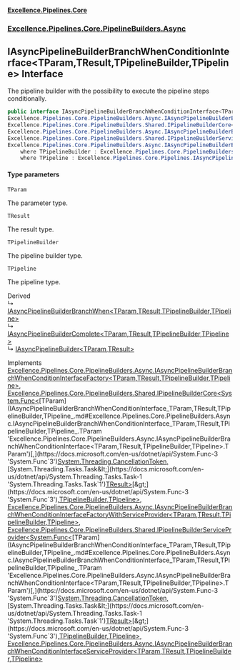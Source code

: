 #### [Excellence.Pipelines.Core](Excellence.Pipelines.md 'Excellence.Pipelines')
### [Excellence.Pipelines.Core.PipelineBuilders.Async](Excellence.Pipelines.md#Excellence.Pipelines.Core.PipelineBuilders.Async 'Excellence.Pipelines.Core.PipelineBuilders.Async')

## IAsyncPipelineBuilderBranchWhenConditionInterface<TParam,TResult,TPipelineBuilder,TPipeline> Interface

The pipeline builder with the possibility to execute the pipeline steps conditionally.

```csharp
public interface IAsyncPipelineBuilderBranchWhenConditionInterface<TParam,TResult,TPipelineBuilder,out TPipeline> :
Excellence.Pipelines.Core.PipelineBuilders.Async.IAsyncPipelineBuilderBranchWhenConditionInterfaceFactory<TParam, TResult, TPipelineBuilder, TPipeline>,
Excellence.Pipelines.Core.PipelineBuilders.Shared.IPipelineBuilderCore<System.Func<TParam, System.Threading.CancellationToken, System.Threading.Tasks.Task<TResult>>, TPipelineBuilder, TPipeline>,
Excellence.Pipelines.Core.PipelineBuilders.Async.IAsyncPipelineBuilderBranchWhenConditionInterfaceFactoryWithServiceProvider<TParam, TResult, TPipelineBuilder, TPipeline>,
Excellence.Pipelines.Core.PipelineBuilders.Shared.IPipelineBuilderServiceProvider<System.Func<TParam, System.Threading.CancellationToken, System.Threading.Tasks.Task<TResult>>, TPipelineBuilder, TPipeline>,
Excellence.Pipelines.Core.PipelineBuilders.Async.IAsyncPipelineBuilderBranchWhenConditionInterfaceServiceProvider<TParam, TResult, TPipelineBuilder, TPipeline>
    where TPipelineBuilder : Excellence.Pipelines.Core.PipelineBuilders.Async.IAsyncPipelineBuilderBranchWhenConditionInterface<TParam, TResult, TPipelineBuilder, TPipeline>
    where TPipeline : Excellence.Pipelines.Core.Pipelines.IAsyncPipeline<TParam, TResult>
```
#### Type parameters

<a name='Excellence.Pipelines.Core.PipelineBuilders.Async.IAsyncPipelineBuilderBranchWhenConditionInterface_TParam,TResult,TPipelineBuilder,TPipeline_.TParam'></a>

`TParam`

The parameter type.

<a name='Excellence.Pipelines.Core.PipelineBuilders.Async.IAsyncPipelineBuilderBranchWhenConditionInterface_TParam,TResult,TPipelineBuilder,TPipeline_.TResult'></a>

`TResult`

The result type.

<a name='Excellence.Pipelines.Core.PipelineBuilders.Async.IAsyncPipelineBuilderBranchWhenConditionInterface_TParam,TResult,TPipelineBuilder,TPipeline_.TPipelineBuilder'></a>

`TPipelineBuilder`

The pipeline builder type.

<a name='Excellence.Pipelines.Core.PipelineBuilders.Async.IAsyncPipelineBuilderBranchWhenConditionInterface_TParam,TResult,TPipelineBuilder,TPipeline_.TPipeline'></a>

`TPipeline`

The pipeline type.

Derived  
&#8627; [IAsyncPipelineBuilderBranchWhen&lt;TParam,TResult,TPipelineBuilder,TPipeline&gt;](IAsyncPipelineBuilderBranchWhen_TParam,TResult,TPipelineBuilder,TPipeline_.md 'Excellence.Pipelines.Core.PipelineBuilders.Async.IAsyncPipelineBuilderBranchWhen<TParam,TResult,TPipelineBuilder,TPipeline>')  
&#8627; [IAsyncPipelineBuilderComplete&lt;TParam,TResult,TPipelineBuilder,TPipeline&gt;](IAsyncPipelineBuilderComplete_TParam,TResult,TPipelineBuilder,TPipeline_.md 'Excellence.Pipelines.Core.PipelineBuilders.Async.IAsyncPipelineBuilderComplete<TParam,TResult,TPipelineBuilder,TPipeline>')  
&#8627; [IAsyncPipelineBuilder&lt;TParam,TResult&gt;](IAsyncPipelineBuilder_TParam,TResult_.md 'Excellence.Pipelines.Core.PipelineBuilders.IAsyncPipelineBuilder<TParam,TResult>')

Implements [Excellence.Pipelines.Core.PipelineBuilders.Async.IAsyncPipelineBuilderBranchWhenConditionInterfaceFactory&lt;](IAsyncPipelineBuilderBranchWhenConditionInterfaceFactory_TParam,TResult,TPipelineBuilder,TPipeline_.md 'Excellence.Pipelines.Core.PipelineBuilders.Async.IAsyncPipelineBuilderBranchWhenConditionInterfaceFactory<TParam,TResult,TPipelineBuilder,TPipeline>')[TParam](IAsyncPipelineBuilderBranchWhenConditionInterface_TParam,TResult,TPipelineBuilder,TPipeline_.md#Excellence.Pipelines.Core.PipelineBuilders.Async.IAsyncPipelineBuilderBranchWhenConditionInterface_TParam,TResult,TPipelineBuilder,TPipeline_.TParam 'Excellence.Pipelines.Core.PipelineBuilders.Async.IAsyncPipelineBuilderBranchWhenConditionInterface<TParam,TResult,TPipelineBuilder,TPipeline>.TParam')[,](IAsyncPipelineBuilderBranchWhenConditionInterfaceFactory_TParam,TResult,TPipelineBuilder,TPipeline_.md 'Excellence.Pipelines.Core.PipelineBuilders.Async.IAsyncPipelineBuilderBranchWhenConditionInterfaceFactory<TParam,TResult,TPipelineBuilder,TPipeline>')[TResult](IAsyncPipelineBuilderBranchWhenConditionInterface_TParam,TResult,TPipelineBuilder,TPipeline_.md#Excellence.Pipelines.Core.PipelineBuilders.Async.IAsyncPipelineBuilderBranchWhenConditionInterface_TParam,TResult,TPipelineBuilder,TPipeline_.TResult 'Excellence.Pipelines.Core.PipelineBuilders.Async.IAsyncPipelineBuilderBranchWhenConditionInterface<TParam,TResult,TPipelineBuilder,TPipeline>.TResult')[,](IAsyncPipelineBuilderBranchWhenConditionInterfaceFactory_TParam,TResult,TPipelineBuilder,TPipeline_.md 'Excellence.Pipelines.Core.PipelineBuilders.Async.IAsyncPipelineBuilderBranchWhenConditionInterfaceFactory<TParam,TResult,TPipelineBuilder,TPipeline>')[TPipelineBuilder](IAsyncPipelineBuilderBranchWhenConditionInterface_TParam,TResult,TPipelineBuilder,TPipeline_.md#Excellence.Pipelines.Core.PipelineBuilders.Async.IAsyncPipelineBuilderBranchWhenConditionInterface_TParam,TResult,TPipelineBuilder,TPipeline_.TPipelineBuilder 'Excellence.Pipelines.Core.PipelineBuilders.Async.IAsyncPipelineBuilderBranchWhenConditionInterface<TParam,TResult,TPipelineBuilder,TPipeline>.TPipelineBuilder')[,](IAsyncPipelineBuilderBranchWhenConditionInterfaceFactory_TParam,TResult,TPipelineBuilder,TPipeline_.md 'Excellence.Pipelines.Core.PipelineBuilders.Async.IAsyncPipelineBuilderBranchWhenConditionInterfaceFactory<TParam,TResult,TPipelineBuilder,TPipeline>')[TPipeline](IAsyncPipelineBuilderBranchWhenConditionInterface_TParam,TResult,TPipelineBuilder,TPipeline_.md#Excellence.Pipelines.Core.PipelineBuilders.Async.IAsyncPipelineBuilderBranchWhenConditionInterface_TParam,TResult,TPipelineBuilder,TPipeline_.TPipeline 'Excellence.Pipelines.Core.PipelineBuilders.Async.IAsyncPipelineBuilderBranchWhenConditionInterface<TParam,TResult,TPipelineBuilder,TPipeline>.TPipeline')[&gt;](IAsyncPipelineBuilderBranchWhenConditionInterfaceFactory_TParam,TResult,TPipelineBuilder,TPipeline_.md 'Excellence.Pipelines.Core.PipelineBuilders.Async.IAsyncPipelineBuilderBranchWhenConditionInterfaceFactory<TParam,TResult,TPipelineBuilder,TPipeline>'), [Excellence.Pipelines.Core.PipelineBuilders.Shared.IPipelineBuilderCore&lt;](IPipelineBuilderCore_TPipelineDelegate,TPipelineBuilder,TPipeline_.md 'Excellence.Pipelines.Core.PipelineBuilders.Shared.IPipelineBuilderCore<TPipelineDelegate,TPipelineBuilder,TPipeline>')[System.Func&lt;](https://docs.microsoft.com/en-us/dotnet/api/System.Func-3 'System.Func`3')[TParam](IAsyncPipelineBuilderBranchWhenConditionInterface_TParam,TResult,TPipelineBuilder,TPipeline_.md#Excellence.Pipelines.Core.PipelineBuilders.Async.IAsyncPipelineBuilderBranchWhenConditionInterface_TParam,TResult,TPipelineBuilder,TPipeline_.TParam 'Excellence.Pipelines.Core.PipelineBuilders.Async.IAsyncPipelineBuilderBranchWhenConditionInterface<TParam,TResult,TPipelineBuilder,TPipeline>.TParam')[,](https://docs.microsoft.com/en-us/dotnet/api/System.Func-3 'System.Func`3')[System.Threading.CancellationToken](https://docs.microsoft.com/en-us/dotnet/api/System.Threading.CancellationToken 'System.Threading.CancellationToken')[,](https://docs.microsoft.com/en-us/dotnet/api/System.Func-3 'System.Func`3')[System.Threading.Tasks.Task&lt;](https://docs.microsoft.com/en-us/dotnet/api/System.Threading.Tasks.Task-1 'System.Threading.Tasks.Task`1')[TResult](IAsyncPipelineBuilderBranchWhenConditionInterface_TParam,TResult,TPipelineBuilder,TPipeline_.md#Excellence.Pipelines.Core.PipelineBuilders.Async.IAsyncPipelineBuilderBranchWhenConditionInterface_TParam,TResult,TPipelineBuilder,TPipeline_.TResult 'Excellence.Pipelines.Core.PipelineBuilders.Async.IAsyncPipelineBuilderBranchWhenConditionInterface<TParam,TResult,TPipelineBuilder,TPipeline>.TResult')[&gt;](https://docs.microsoft.com/en-us/dotnet/api/System.Threading.Tasks.Task-1 'System.Threading.Tasks.Task`1')[&gt;](https://docs.microsoft.com/en-us/dotnet/api/System.Func-3 'System.Func`3')[,](IPipelineBuilderCore_TPipelineDelegate,TPipelineBuilder,TPipeline_.md 'Excellence.Pipelines.Core.PipelineBuilders.Shared.IPipelineBuilderCore<TPipelineDelegate,TPipelineBuilder,TPipeline>')[TPipelineBuilder](IAsyncPipelineBuilderBranchWhenConditionInterface_TParam,TResult,TPipelineBuilder,TPipeline_.md#Excellence.Pipelines.Core.PipelineBuilders.Async.IAsyncPipelineBuilderBranchWhenConditionInterface_TParam,TResult,TPipelineBuilder,TPipeline_.TPipelineBuilder 'Excellence.Pipelines.Core.PipelineBuilders.Async.IAsyncPipelineBuilderBranchWhenConditionInterface<TParam,TResult,TPipelineBuilder,TPipeline>.TPipelineBuilder')[,](IPipelineBuilderCore_TPipelineDelegate,TPipelineBuilder,TPipeline_.md 'Excellence.Pipelines.Core.PipelineBuilders.Shared.IPipelineBuilderCore<TPipelineDelegate,TPipelineBuilder,TPipeline>')[TPipeline](IAsyncPipelineBuilderBranchWhenConditionInterface_TParam,TResult,TPipelineBuilder,TPipeline_.md#Excellence.Pipelines.Core.PipelineBuilders.Async.IAsyncPipelineBuilderBranchWhenConditionInterface_TParam,TResult,TPipelineBuilder,TPipeline_.TPipeline 'Excellence.Pipelines.Core.PipelineBuilders.Async.IAsyncPipelineBuilderBranchWhenConditionInterface<TParam,TResult,TPipelineBuilder,TPipeline>.TPipeline')[&gt;](IPipelineBuilderCore_TPipelineDelegate,TPipelineBuilder,TPipeline_.md 'Excellence.Pipelines.Core.PipelineBuilders.Shared.IPipelineBuilderCore<TPipelineDelegate,TPipelineBuilder,TPipeline>'), [Excellence.Pipelines.Core.PipelineBuilders.Async.IAsyncPipelineBuilderBranchWhenConditionInterfaceFactoryWithServiceProvider&lt;](IAsyncPipelineBuilderBranchWhenConditionInterfaceFactoryWithServiceProvider_TParam,TResult,TPipelineBuilder,TPipeline_.md 'Excellence.Pipelines.Core.PipelineBuilders.Async.IAsyncPipelineBuilderBranchWhenConditionInterfaceFactoryWithServiceProvider<TParam,TResult,TPipelineBuilder,TPipeline>')[TParam](IAsyncPipelineBuilderBranchWhenConditionInterface_TParam,TResult,TPipelineBuilder,TPipeline_.md#Excellence.Pipelines.Core.PipelineBuilders.Async.IAsyncPipelineBuilderBranchWhenConditionInterface_TParam,TResult,TPipelineBuilder,TPipeline_.TParam 'Excellence.Pipelines.Core.PipelineBuilders.Async.IAsyncPipelineBuilderBranchWhenConditionInterface<TParam,TResult,TPipelineBuilder,TPipeline>.TParam')[,](IAsyncPipelineBuilderBranchWhenConditionInterfaceFactoryWithServiceProvider_TParam,TResult,TPipelineBuilder,TPipeline_.md 'Excellence.Pipelines.Core.PipelineBuilders.Async.IAsyncPipelineBuilderBranchWhenConditionInterfaceFactoryWithServiceProvider<TParam,TResult,TPipelineBuilder,TPipeline>')[TResult](IAsyncPipelineBuilderBranchWhenConditionInterface_TParam,TResult,TPipelineBuilder,TPipeline_.md#Excellence.Pipelines.Core.PipelineBuilders.Async.IAsyncPipelineBuilderBranchWhenConditionInterface_TParam,TResult,TPipelineBuilder,TPipeline_.TResult 'Excellence.Pipelines.Core.PipelineBuilders.Async.IAsyncPipelineBuilderBranchWhenConditionInterface<TParam,TResult,TPipelineBuilder,TPipeline>.TResult')[,](IAsyncPipelineBuilderBranchWhenConditionInterfaceFactoryWithServiceProvider_TParam,TResult,TPipelineBuilder,TPipeline_.md 'Excellence.Pipelines.Core.PipelineBuilders.Async.IAsyncPipelineBuilderBranchWhenConditionInterfaceFactoryWithServiceProvider<TParam,TResult,TPipelineBuilder,TPipeline>')[TPipelineBuilder](IAsyncPipelineBuilderBranchWhenConditionInterface_TParam,TResult,TPipelineBuilder,TPipeline_.md#Excellence.Pipelines.Core.PipelineBuilders.Async.IAsyncPipelineBuilderBranchWhenConditionInterface_TParam,TResult,TPipelineBuilder,TPipeline_.TPipelineBuilder 'Excellence.Pipelines.Core.PipelineBuilders.Async.IAsyncPipelineBuilderBranchWhenConditionInterface<TParam,TResult,TPipelineBuilder,TPipeline>.TPipelineBuilder')[,](IAsyncPipelineBuilderBranchWhenConditionInterfaceFactoryWithServiceProvider_TParam,TResult,TPipelineBuilder,TPipeline_.md 'Excellence.Pipelines.Core.PipelineBuilders.Async.IAsyncPipelineBuilderBranchWhenConditionInterfaceFactoryWithServiceProvider<TParam,TResult,TPipelineBuilder,TPipeline>')[TPipeline](IAsyncPipelineBuilderBranchWhenConditionInterface_TParam,TResult,TPipelineBuilder,TPipeline_.md#Excellence.Pipelines.Core.PipelineBuilders.Async.IAsyncPipelineBuilderBranchWhenConditionInterface_TParam,TResult,TPipelineBuilder,TPipeline_.TPipeline 'Excellence.Pipelines.Core.PipelineBuilders.Async.IAsyncPipelineBuilderBranchWhenConditionInterface<TParam,TResult,TPipelineBuilder,TPipeline>.TPipeline')[&gt;](IAsyncPipelineBuilderBranchWhenConditionInterfaceFactoryWithServiceProvider_TParam,TResult,TPipelineBuilder,TPipeline_.md 'Excellence.Pipelines.Core.PipelineBuilders.Async.IAsyncPipelineBuilderBranchWhenConditionInterfaceFactoryWithServiceProvider<TParam,TResult,TPipelineBuilder,TPipeline>'), [Excellence.Pipelines.Core.PipelineBuilders.Shared.IPipelineBuilderServiceProvider&lt;](IPipelineBuilderServiceProvider_TPipelineDelegate,TPipelineBuilder,TPipeline_.md 'Excellence.Pipelines.Core.PipelineBuilders.Shared.IPipelineBuilderServiceProvider<TPipelineDelegate,TPipelineBuilder,TPipeline>')[System.Func&lt;](https://docs.microsoft.com/en-us/dotnet/api/System.Func-3 'System.Func`3')[TParam](IAsyncPipelineBuilderBranchWhenConditionInterface_TParam,TResult,TPipelineBuilder,TPipeline_.md#Excellence.Pipelines.Core.PipelineBuilders.Async.IAsyncPipelineBuilderBranchWhenConditionInterface_TParam,TResult,TPipelineBuilder,TPipeline_.TParam 'Excellence.Pipelines.Core.PipelineBuilders.Async.IAsyncPipelineBuilderBranchWhenConditionInterface<TParam,TResult,TPipelineBuilder,TPipeline>.TParam')[,](https://docs.microsoft.com/en-us/dotnet/api/System.Func-3 'System.Func`3')[System.Threading.CancellationToken](https://docs.microsoft.com/en-us/dotnet/api/System.Threading.CancellationToken 'System.Threading.CancellationToken')[,](https://docs.microsoft.com/en-us/dotnet/api/System.Func-3 'System.Func`3')[System.Threading.Tasks.Task&lt;](https://docs.microsoft.com/en-us/dotnet/api/System.Threading.Tasks.Task-1 'System.Threading.Tasks.Task`1')[TResult](IAsyncPipelineBuilderBranchWhenConditionInterface_TParam,TResult,TPipelineBuilder,TPipeline_.md#Excellence.Pipelines.Core.PipelineBuilders.Async.IAsyncPipelineBuilderBranchWhenConditionInterface_TParam,TResult,TPipelineBuilder,TPipeline_.TResult 'Excellence.Pipelines.Core.PipelineBuilders.Async.IAsyncPipelineBuilderBranchWhenConditionInterface<TParam,TResult,TPipelineBuilder,TPipeline>.TResult')[&gt;](https://docs.microsoft.com/en-us/dotnet/api/System.Threading.Tasks.Task-1 'System.Threading.Tasks.Task`1')[&gt;](https://docs.microsoft.com/en-us/dotnet/api/System.Func-3 'System.Func`3')[,](IPipelineBuilderServiceProvider_TPipelineDelegate,TPipelineBuilder,TPipeline_.md 'Excellence.Pipelines.Core.PipelineBuilders.Shared.IPipelineBuilderServiceProvider<TPipelineDelegate,TPipelineBuilder,TPipeline>')[TPipelineBuilder](IAsyncPipelineBuilderBranchWhenConditionInterface_TParam,TResult,TPipelineBuilder,TPipeline_.md#Excellence.Pipelines.Core.PipelineBuilders.Async.IAsyncPipelineBuilderBranchWhenConditionInterface_TParam,TResult,TPipelineBuilder,TPipeline_.TPipelineBuilder 'Excellence.Pipelines.Core.PipelineBuilders.Async.IAsyncPipelineBuilderBranchWhenConditionInterface<TParam,TResult,TPipelineBuilder,TPipeline>.TPipelineBuilder')[,](IPipelineBuilderServiceProvider_TPipelineDelegate,TPipelineBuilder,TPipeline_.md 'Excellence.Pipelines.Core.PipelineBuilders.Shared.IPipelineBuilderServiceProvider<TPipelineDelegate,TPipelineBuilder,TPipeline>')[TPipeline](IAsyncPipelineBuilderBranchWhenConditionInterface_TParam,TResult,TPipelineBuilder,TPipeline_.md#Excellence.Pipelines.Core.PipelineBuilders.Async.IAsyncPipelineBuilderBranchWhenConditionInterface_TParam,TResult,TPipelineBuilder,TPipeline_.TPipeline 'Excellence.Pipelines.Core.PipelineBuilders.Async.IAsyncPipelineBuilderBranchWhenConditionInterface<TParam,TResult,TPipelineBuilder,TPipeline>.TPipeline')[&gt;](IPipelineBuilderServiceProvider_TPipelineDelegate,TPipelineBuilder,TPipeline_.md 'Excellence.Pipelines.Core.PipelineBuilders.Shared.IPipelineBuilderServiceProvider<TPipelineDelegate,TPipelineBuilder,TPipeline>'), [Excellence.Pipelines.Core.PipelineBuilders.Async.IAsyncPipelineBuilderBranchWhenConditionInterfaceServiceProvider&lt;](IAsyncPipelineBuilderBranchWhenConditionInterfaceServiceProvider_TParam,TResult,TPipelineBuilder,TPipeline_.md 'Excellence.Pipelines.Core.PipelineBuilders.Async.IAsyncPipelineBuilderBranchWhenConditionInterfaceServiceProvider<TParam,TResult,TPipelineBuilder,TPipeline>')[TParam](IAsyncPipelineBuilderBranchWhenConditionInterface_TParam,TResult,TPipelineBuilder,TPipeline_.md#Excellence.Pipelines.Core.PipelineBuilders.Async.IAsyncPipelineBuilderBranchWhenConditionInterface_TParam,TResult,TPipelineBuilder,TPipeline_.TParam 'Excellence.Pipelines.Core.PipelineBuilders.Async.IAsyncPipelineBuilderBranchWhenConditionInterface<TParam,TResult,TPipelineBuilder,TPipeline>.TParam')[,](IAsyncPipelineBuilderBranchWhenConditionInterfaceServiceProvider_TParam,TResult,TPipelineBuilder,TPipeline_.md 'Excellence.Pipelines.Core.PipelineBuilders.Async.IAsyncPipelineBuilderBranchWhenConditionInterfaceServiceProvider<TParam,TResult,TPipelineBuilder,TPipeline>')[TResult](IAsyncPipelineBuilderBranchWhenConditionInterface_TParam,TResult,TPipelineBuilder,TPipeline_.md#Excellence.Pipelines.Core.PipelineBuilders.Async.IAsyncPipelineBuilderBranchWhenConditionInterface_TParam,TResult,TPipelineBuilder,TPipeline_.TResult 'Excellence.Pipelines.Core.PipelineBuilders.Async.IAsyncPipelineBuilderBranchWhenConditionInterface<TParam,TResult,TPipelineBuilder,TPipeline>.TResult')[,](IAsyncPipelineBuilderBranchWhenConditionInterfaceServiceProvider_TParam,TResult,TPipelineBuilder,TPipeline_.md 'Excellence.Pipelines.Core.PipelineBuilders.Async.IAsyncPipelineBuilderBranchWhenConditionInterfaceServiceProvider<TParam,TResult,TPipelineBuilder,TPipeline>')[TPipelineBuilder](IAsyncPipelineBuilderBranchWhenConditionInterface_TParam,TResult,TPipelineBuilder,TPipeline_.md#Excellence.Pipelines.Core.PipelineBuilders.Async.IAsyncPipelineBuilderBranchWhenConditionInterface_TParam,TResult,TPipelineBuilder,TPipeline_.TPipelineBuilder 'Excellence.Pipelines.Core.PipelineBuilders.Async.IAsyncPipelineBuilderBranchWhenConditionInterface<TParam,TResult,TPipelineBuilder,TPipeline>.TPipelineBuilder')[,](IAsyncPipelineBuilderBranchWhenConditionInterfaceServiceProvider_TParam,TResult,TPipelineBuilder,TPipeline_.md 'Excellence.Pipelines.Core.PipelineBuilders.Async.IAsyncPipelineBuilderBranchWhenConditionInterfaceServiceProvider<TParam,TResult,TPipelineBuilder,TPipeline>')[TPipeline](IAsyncPipelineBuilderBranchWhenConditionInterface_TParam,TResult,TPipelineBuilder,TPipeline_.md#Excellence.Pipelines.Core.PipelineBuilders.Async.IAsyncPipelineBuilderBranchWhenConditionInterface_TParam,TResult,TPipelineBuilder,TPipeline_.TPipeline 'Excellence.Pipelines.Core.PipelineBuilders.Async.IAsyncPipelineBuilderBranchWhenConditionInterface<TParam,TResult,TPipelineBuilder,TPipeline>.TPipeline')[&gt;](IAsyncPipelineBuilderBranchWhenConditionInterfaceServiceProvider_TParam,TResult,TPipelineBuilder,TPipeline_.md 'Excellence.Pipelines.Core.PipelineBuilders.Async.IAsyncPipelineBuilderBranchWhenConditionInterfaceServiceProvider<TParam,TResult,TPipelineBuilder,TPipeline>')